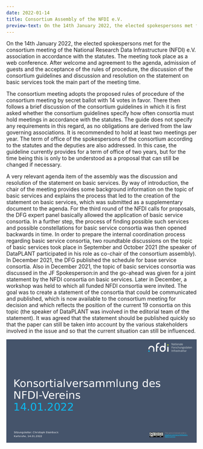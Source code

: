 ```yaml
---
date: 2022-01-14
title: Consortium Assembly of the NFDI e.V. 
preview-text: On the 14th January 2022, the elected spokespersons met for the consortium meeting of the National Research Data Infrastructure (NFDI) e.V. association in accordance with the statutes. The meeting took place as a web conference. After welcome and agreement to the agenda, admission of guests and the acceptance of the rules of procedure, the discussion of the consortium guidelines and discussion and resolution on the statement on basic services...
---
```


On the 14th January 2022, the elected spokespersons met for the consortium meeting of the National Research Data Infrastructure (NFDI) e.V. association in accordance with the statutes. The meeting took place as a web conference. After welcome and agreement to the agenda, admission of guests and the acceptance of the rules of procedure, the discussion of the consortium guidelines and discussion and resolution on the statement on basic services took the main part of the meeting time.

The consortium meeting adopts the proposed rules of procedure of the consortium meeting by secret ballot with 14 votes in favor. There then follows a brief discussion of the consortium guidelines in which it is first asked whether the consortium guidelines specify how often consortia must hold meetings in accordance with the statutes. The guide does not specify any requirements in this regard, as no obligations are derived from the law governing associations. It is recommended to hold at least two meetings per year. The term of office of the spokespersons of the consortium according to the statutes and the deputies are also addressed. In this case, the guideline currently provides for a term of office of two years, but for the time being this is only to be understood as a proposal that can still be changed if necessary.

A very relevant agenda item of the assembly was the discussion and resolution of the statement on basic services. By way of introduction, the chair of the meeting provides some background information on the topic of basic services and explains the process that led to the creation of the statement on basic services, which was submitted as a supplementary document to the agenda. For the third round of the NFDI calls for proposals, the DFG expert panel basically allowed the application of basic service consortia. In a further step, the process of finding possible such services and possible constellations for basic service consortia was then opened backwards in time. In order to prepare the internal coordination process regarding basic service consortia, two roundtable discussions on the topic of basic services took place in September and October 2021 (the speaker of DataPLANT participated in his role as co-chair of the consortium assembly). In December 2021, the DFG published the schedule for base service consortia. Also in December 2021, the topic of basic services consortia was discussed in the JF Spokesperson:in and the go-ahead was given for a joint statement by the NFDI consortia on basic services. Later in December, a workshop was held to which all funded NFDI consortia were invited. The goal was to create a statement of the consortia that could be communicated and published, which is now available to the consortium meeting for decision and which reflects the position of the current 19 consortia on this topic (the speaker of DataPLANT was involved in the editorial team of the statement). It was agreed that the statement should be published quickly so that the paper can still be taken into account by the various stakeholders involved in the issue and so that the current situation can still be influenced.

![Consortium Assembly of the NFDI e.V.](/src/assets/images/news/Konsortialversammlung.png "Consortium Assembly of the NFDI e.V.")
